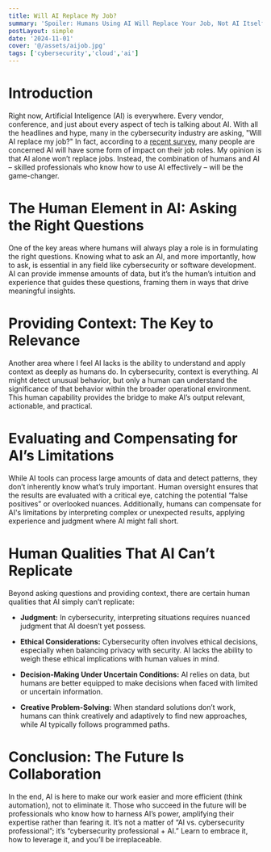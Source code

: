 ```yaml
---
title: Will AI Replace My Job?
summary: 'Spoiler: Humans Using AI Will Replace Your Job, Not AI Itself'
postLayout: simple
date: '2024-11-01'
cover: '@/assets/aijob.jpg'
tags: ['cybersecurity','cloud','ai']
---
```


# Introduction
Right now, Artificial Inteligence (AI) is everywhere. Every vendor, conference, and just about every aspect of tech is talking about AI. With all the headlines and hype, many in the cybersecurity industry are asking, "Will AI replace my job?" In fact, according to a [recent survey](https://www.adpresearch.com/worker-sentiment-ai-impact/), many people are concerned AI will have some form of impact on their job roles. My opinion is that AI alone won’t replace jobs. Instead, the combination of humans and AI – skilled professionals who know how to use AI effectively – will be the game-changer.

# The Human Element in AI: Asking the Right Questions

One of the key areas where humans will always play a role is in formulating the right questions. Knowing what to ask an AI, and more importantly, how to ask, is essential in any field like cybersecurity or software development. AI can provide immense amounts of data, but it’s the human’s intuition and experience that guides these questions, framing them in ways that drive meaningful insights.

# Providing Context: The Key to Relevance

Another area where I feel AI lacks is the ability to understand and apply context as deeply as humans do. In cybersecurity, context is everything. AI might detect unusual behavior, but only a human can understand the significance of that behavior within the broader operational environment. This human capability provides the bridge to make AI’s output relevant, actionable, and practical.

# Evaluating and Compensating for AI’s Limitations

While AI tools can process large amounts of data and detect patterns, they don’t inherently know what’s truly important. Human oversight ensures that the results are evaluated with a critical eye, catching the potential “false positives” or overlooked nuances. Additionally, humans can compensate for AI's limitations by interpreting complex or unexpected results, applying experience and judgment where AI might fall short.

# Human Qualities That AI Can’t Replicate

Beyond asking questions and providing context, there are certain human qualities that AI simply can’t replicate:

* **Judgment:** In cybersecurity, interpreting situations requires nuanced judgment that AI doesn’t yet possess.
    
* **Ethical Considerations:** Cybersecurity often involves ethical decisions, especially when balancing privacy with security. AI lacks the ability to weigh these ethical implications with human values in mind.
    
* **Decision-Making Under Uncertain Conditions:** AI relies on data, but humans are better equipped to make decisions when faced with limited or uncertain information.
    
* **Creative Problem-Solving:** When standard solutions don’t work, humans can think creatively and adaptively to find new approaches, while AI typically follows programmed paths.
    

# Conclusion: The Future Is Collaboration

In the end, AI is here to make our work easier and more efficient (think automation), not to eliminate it. Those who succeed in the future will be professionals who know how to harness AI’s power, amplifying their expertise rather than fearing it. It’s not a matter of “AI vs. cybersecurity professional”; it’s “cybersecurity professional + AI.” Learn to embrace it, how to leverage it, and you’ll be irreplaceable.